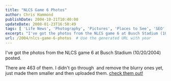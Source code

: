 ```yaml
---
title: "NLCS Game 6 Photos"
author: Chris Hammond
publishDate: 2004-10-21T10:40:00
updateDate: 2008-01-23T16:50:49
tags: [ 'Life News', 'Photography', 'Pictures', 'Places to See', 'SEO' ]
excerpt: "I've got the photos from the NLCS game 6 at Busch Stadium (10/20/2004) posted. There are 463 of them. I didn't go through&nbsp; and remove the blurry ones yet, just made them smaller and then uploaded them. Check them..."
url: /2004/nlcs-game-6-photos  # Use the generated URL with year
---
```

<P>I've got the photos from the NLCS game 6 at Busch Stadium (10/20/2004) posted.</P> <P>There are 463 of them. I didn't go through&nbsp; and remove the blurry ones yet, just made them smaller and then uploaded them. <A href="https://www.chrishammond.com/gallery/albums/54">check them out!</A></P>
